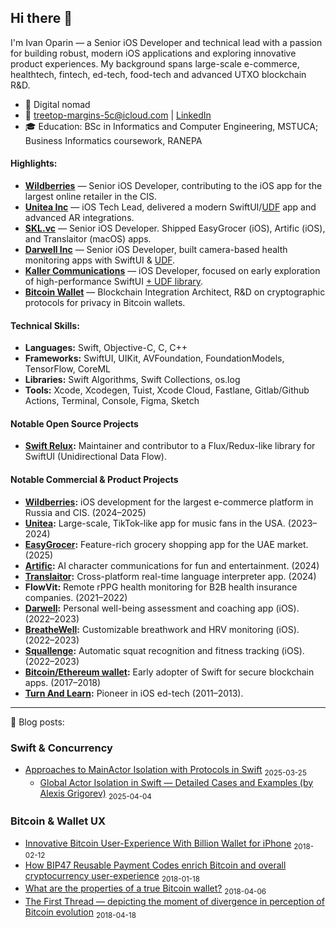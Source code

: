 ## Hi there 👋

I'm Ivan Oparin — a Senior iOS Developer and technical lead with a passion for building robust, modern iOS applications and exploring innovative product experiences. My background spans large-scale e-commerce, healthtech, fintech, ed-tech, food-tech and advanced UTXO blockchain R&D.

- 📍 Digital nomad  
- 📧 treetop-margins-5c@icloud.com | [LinkedIn](https://linkedin.com/in/ivanoparin)
- 🎓 Education: BSc in Informatics and Computer Engineering, MSTUCA; Business Informatics coursework, RANEPA

#### Highlights:
- **[Wildberries](https://www.wildberries.ru/)** — Senior iOS Developer, contributing to the iOS app for the largest online retailer in the CIS.
- **[Unitea Inc](https://apps.apple.com/us/app/unitea/id1454423881)** — iOS Tech Lead, delivered a modern SwiftUI/[UDF](https://github.com/ivalx1s/darwin-relux) app and advanced AR integrations.
- **[SKL.vc](https://skl.vc/)** — Senior iOS Developer. Shipped EasyGrocer (iOS), Artific (iOS), and Translaitor (macOS) apps.
- **[Darwell Inc](https://apps.apple.com/us/app/darwell/id6443436209)** — Senior iOS Developer, built camera-based health monitoring apps with SwiftUI & [UDF](https://github.com/ivalx1s/darwin-relux).
- **[Kaller Communications](https://kaller.io/)** — iOS Developer, focused on early exploration of high-performance SwiftUI [+ UDF library](https://github.com/ivalx1s/darwin-relux).
- **[Bitcoin Wallet](https://web.archive.org/web/20190114064846/https:/itunes.apple.com/us/app/billion-bitcoin-wallet/id1289435583?mt=8)** — Blockchain Integration Architect, R&D on cryptographic protocols for privacy in Bitcoin wallets.

#### Technical Skills:
- **Languages:** Swift, Objective-C, C, C++
- **Frameworks:** SwiftUI, UIKit, AVFoundation, FoundationModels, TensorFlow, CoreML
- **Libraries:** Swift Algorithms, Swift Collections, os.log
- **Tools:** Xcode, Xcodegen, Tuist, Xcode Cloud, Fastlane, Gitlab/Github Actions, Terminal, Console, Figma, Sketch

#### Notable Open Source Projects
- **[Swift Relux](https://github.com/ivalx1s/darwin-relux):** Maintainer and contributor to a Flux/Redux-like library for SwiftUI (Unidirectional Data Flow).

#### Notable Commercial & Product Projects
- **[Wildberries](https://www.wildberries.ru/):** iOS development for the largest e-commerce platform in Russia and CIS. (2024–2025)
- **[Unitea](https://apps.apple.com/us/app/unitea/id1454423881):** Large-scale, TikTok-like app for music fans in the USA. (2023–2024)
- **[EasyGrocer](https://apps.apple.com/tw/app/easygrocer-whole-cart-grocery/id6739968157?l=en-GB):** Feature-rich grocery shopping app for the UAE market. (2025)
- **[Artific](https://apps.apple.com/gb/app/artific-launchpad-for-talks/id6502396810):** AI character communications for fun and entertainment. (2024)
- **[Translaitor](https://translaitor.ai/):** Cross-platform real-time language interpreter app. (2024)
- **FlowVit:** Remote rPPG health monitoring for B2B health insurance companies. (2021–2022)
- **[Darwell](https://apps.apple.com/us/app/darwell/id1569853335):** Personal well-being assessment and coaching app (iOS). (2022–2023)
- **[BreatheWell](https://apps.apple.com/us/app/breathewell-mindfulness/id1593253496):** Customizable breathwork and HRV monitoring (iOS). (2022–2023)
- **[Squallenge](https://apps.apple.com/us/app/squallenge/id1661289745):** Automatic squat recognition and fitness tracking (iOS). (2022–2023)
- **[Bitcoin/Ethereum wallet](https://web.archive.org/web/20190114064846/https:/itunes.apple.com/us/app/billion-bitcoin-wallet/id1289435583?mt=8):** Early adopter of Swift for secure blockchain apps. (2017–2018)
- **[Turn And Learn](https://apps.apple.com/us/app/t-l-polyglot/id548917415):** Pioneer in iOS ed-tech (2011–2013).

---

📝 Blog posts:

### Swift & Concurrency

- [Approaches to MainActor Isolation with Protocols in Swift](https://github.com/ivalx1s/swift-mainactor_isolation_in_protocol/tree/main) <sub>2025-03-25</sub>
  - [Global Actor Isolation in Swift — Detailed Cases and Examples (by Alexis Grigorev)](https://github.com/ivalx1s/swift_global-actor-isolation_cases) <sub>2025-04-04</sub>

### Bitcoin & Wallet UX

- [Innovative Bitcoin User-Experience With Billion Wallet for iPhone](https://medium.com/@billionappl/innovative-bitcoin-user-experience-with-billion-wallet-for-iphone-1e017434c7b0) <sub>2018-02-12</sub>
- [How BIP47 Reusable Payment Codes enrich Bitcoin and overall cryptocurrency user-experience](https://medium.com/billion-crypto-stories/how-bip47-reusable-payment-codes-enrich-bitcoin-and-overall-cryptocurrency-user-experience-6f929c87a61b) <sub>2018-01-18</sub>
- [What are the properties of a true Bitcoin wallet?](https://medium.com/billion-crypto-stories/what-are-the-properties-of-a-true-bitcoin-wallet-dad28a40b381) <sub>2018-04-06</sub>
- [The First Thread — depicting the moment of divergence in perception of Bitcoin evolution](https://medium.com/billion-crypto-stories/the-first-thread-depicting-the-moment-of-divergence-in-perception-of-bitcoin-evolution-ca0a3acb1e49) <sub>2018-04-18</sub>

<!--
**ivanopcode/ivanopcode** is a ✨ _special_ ✨ repository because its `README.md` (this file) appears on your GitHub profile.
-->
